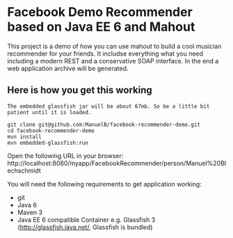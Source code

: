Facebook Demo Recommender based on Java EE 6 and Mahout
=============

This project is a demo of how you can use mahout to build a cool
musician recommender for your friends.
It includse everything what you need including a modern REST
and a conservative SOAP interface. In the end a web application
archive will be generated.

Here is how you get this working
--------------------------------

`The embedded glassfish jar will be about 67mb. So be a little bit patient until it is loaded.`

    git clone git@github.com:ManuelB/facebook-recommender-demo.git
    cd facebook-recommender-demo
    mvn install
    mvn embedded-glassfish:run 

Open the following URL in your browser:
http://localhost:8080/myapp/FacebookRecommender/person/Manuel%20Blechschmidt

You will need the following requirements to get application working:

* git
* Java 6
* Maven 3
* Java EE 6 compatible Container e.g. Glassfish 3 (http://glassfish.java.net/, Glassfish is bundled)
